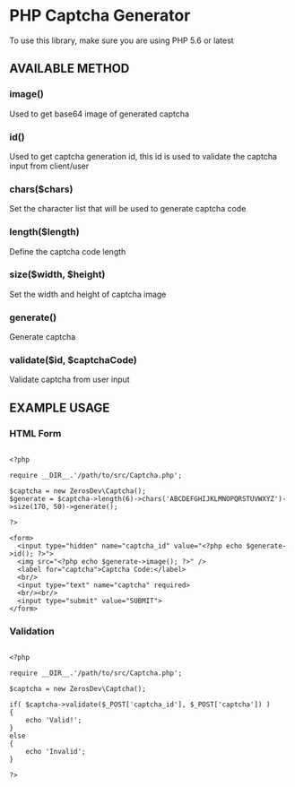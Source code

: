 # PHP Captcha Generator

To use this library, make sure you are using PHP 5.6 or latest

## AVAILABLE METHOD

### image()

Used to get base64 image of generated captcha

### id()

Used to get captcha generation id, this id is used to validate the captcha input from client/user

### chars($chars)

Set the character list that will be used to generate captcha code

### length($length)

Define the captcha code length

### size($width, $height)

Set the width and height of captcha image

### generate()

Generate captcha

### validate($id, $captchaCode)

Validate captcha from user input

## EXAMPLE USAGE

### HTML Form
<pre><code>
&lt;?php

require __DIR__.&apos;/path/to/src/Captcha.php&apos;;

$captcha = new ZerosDev\Captcha();
$generate = $captcha-&gt;length(6)-&gt;chars('ABCDEFGHIJKLMNOPQRSTUVWXYZ')-&gt;size(170, 50)-&gt;generate();

?&gt;

&lt;form&gt;
  &lt;input type=&quot;hidden&quot; name=&quot;captcha_id&quot; value=&quot;&lt;?php echo $generate-&gt;id(); ?&gt;&quot;&gt;
  &lt;img src=&quot;&lt;?php echo $generate-&gt;image(); ?&gt;&quot; /&gt;
  &lt;label for=&quot;captcha&quot;&gt;Captcha Code:&lt;/label&gt;
  &lt;br/&gt;
  &lt;input type=&quot;text&quot; name=&quot;captcha&quot; required&gt;
  &lt;br/&gt;&lt;br/&gt;
  &lt;input type=&quot;submit&quot; value=&quot;SUBMIT&quot;&gt;
&lt;/form&gt;
</pre></code>

### Validation
<pre><code>
&lt;?php

require __DIR__.&apos;/path/to/src/Captcha.php&apos;;

$captcha = new ZerosDev\Captcha();

if( $captcha-&gt;validate($_POST[&apos;captcha_id&apos;], $_POST[&apos;captcha&apos;]) )
{
    echo &apos;Valid!&apos;;
}
else
{
    echo &apos;Invalid&apos;;
}

?&gt;
</pre></code>
